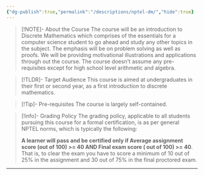 ```yaml
---
{"dg-publish":true,"permalink":"/descriptions/nptel-dm/","hide":true}
---
```


> [!NOTE]- About the Course
>The course will be an introduction to Discrete Mathematics which comprises of the essentials for a computer science student to go ahead and study any other topics in the subject. The emphasis will be on problem solving as well as proofs. We will be providing motivational illustrations and applications through out the course. The course doesn't assume any pre-requisites except for high school level arithmetic and algebra.

> [!TLDR]- Target Audience
> This course is aimed at undergraduates in their first or second year, as a first introduction to discrete mathematics. 

> [!Tip]- Pre-requisites
> The course is largely self-contained.

> [!info]- Grading Policy
> The grading policy, applicable to all students pursuing this course for a formal certification, is as per general NPTEL norms, which is typically the following:
> 
> **A learner will pass and be certified only if Average assignment score (out of 100) >= 40 AND Final exam score ( out of 100) >= 40**. That is, to clear the exam you have to score a minimum of 10 out of 25% in the assignment and 30 out of 75% in the final proctored exam. 

---


